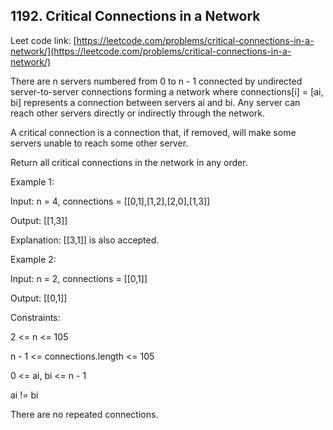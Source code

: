 ## 1192. Critical Connections in a Network


Leet code link: [https://leetcode.com/problems/critical-connections-in-a-network/](https://leetcode.com/problems/critical-connections-in-a-network/)

There are n servers numbered from 0 to n - 1 connected by undirected server-to-server connections forming a network where connections[i] = [ai, bi] represents a connection between servers ai and bi. Any server can reach other servers directly or indirectly through the network.

A critical connection is a connection that, if removed, will make some servers unable to reach some other server.

Return all critical connections in the network in any order.

 

Example 1:


Input: n = 4, connections = [[0,1],[1,2],[2,0],[1,3]]

Output: [[1,3]]

Explanation: [[3,1]] is also accepted.

Example 2:


Input: n = 2, connections = [[0,1]]

Output: [[0,1]]
 

Constraints:

2 <= n <= 105

n - 1 <= connections.length <= 105

0 <= ai, bi <= n - 1

ai != bi

There are no repeated connections.
